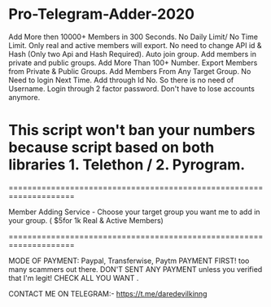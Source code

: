 # Pro-Telegram-Adder-2020
Add More then 10000+ Members in 300 Seconds. No Daily Limit/ No Time Limit. Only real and active members will export. No need to change API id &amp; Hash (Only two Api and Hash Required). Auto join group. Add members in private and public groups. Add More Than 100+ Number. Export Members from Private &amp; Public Groups. Add Members From Any Target Group. No Need to login Next Time. Add through Id No. So there is no need of Username. Login through 2 factor password. Don't have to lose accounts anymore.

# This script won't ban your numbers because script based on both libraries 1. Telethon / 2. Pyrogram.

====================================================================

Member Adding Service - Choose your target group you want me to add in your group. ( $5for 1k Real & Active Members)

====================================================================

MODE OF PAYMENT: Paypal, Transferwise, Paytm PAYMENT FIRST! too many scammers out there. DON'T SENT ANY PAYMENT unless you verified that I'm legit! CHECK ALL YOU WANT .

CONTACT ME ON TELEGRAM:- https://t.me/daredevilkinng

